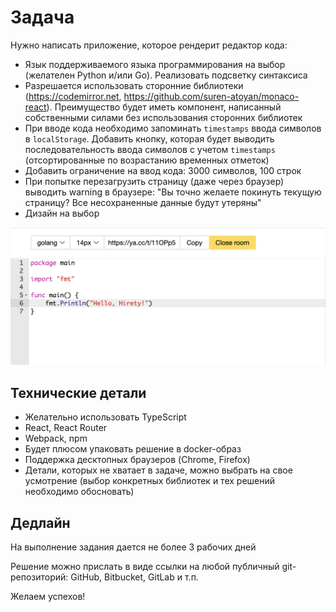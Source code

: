 # Задача
Нужно написать приложение, которое рендерит редактор кода:
* Язык поддерживаемого языка программирования на выбор (желателен Python и/или Go). Реализовать подсветку синтаксиса
* Разрешается использовать сторонние библиотеки (https://codemirror.net, https://github.com/suren-atoyan/monaco-react). Преимущество будет иметь компонент, написанный собственными силами без использования сторонних библиотек
* При вводе кода необходимо запоминать `timestamps` ввода символов в `localStorage`. Добавить кнопку, которая будет выводить последовательность ввода символов с учетом `timestamps` (отсортированные по возрастанию временных отметок)
* Добавить ограничение на ввод кода: 3000 символов, 100 строк
* При попытке перезагрузить страницу (даже через браузер) выводить warning в браузере: "Вы точно желаете покинуть текущую страницу? Все несохраненные данные будут утеряны"
* Дизайн на выбор

![alt text](https://github.com/vecherkin/ru-test-assignments/blob/master/ru-hire-frontend-pic.png)

## Технические детали
* Желательно использовать TypeScript
* React, React Router
* Webpack, npm
* Будет плюсом упаковать решение в docker-образ
* Поддержка десктопных браузеров (Chrome, Firefox)
* Детали, которых не хватает в задаче, можно выбрать на свое усмотрение (выбор конкретных библиотек и тех решений необходимо обосновать)

## Дедлайн
На выполнение задания дается не более 3 рабочих дней

Решение можно прислать в виде ссылки на любой публичный git-репозиторий: GitHub, Bitbucket, GitLab и т.п.

Желаем успехов!
